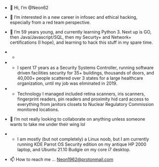 - 👋 Hi, I’m @Neon62

- 👀 I’m interested in a new career in infosec and ethical hacking, especially from a red team perspective.

- 🌱 I’m 59 years young, and currently learning Python 3. Next up is GO, then Java/Javascript/SQL, then my Securty+ and Network+ certifications (I hope), and learning to hack this stuff in my spare time.
- - 
- - I spent 17 years as a Security Systems Controller, running software driven facilities security for 35+ buildings, thousands of doors, and 40,000+ people scattered over 3 states for a large healthcare organization, until my job was eliminated in 2019. 

- - Technology I managed included retina scanners, iris scanners, fingerprint readers, pin readers and proximity hid card access to everything from janitors closets to Nuclear Regulatory Commission monitored locations.

- 💞️ I’m not really looking to collaborate on anything unless someone wants to take me under their wing lol 

- - I am mostly (but not completely) a Linux noob, but I am currently running KDE Parrot OS Security edition on my antique HP 2000 laptop, and Ubuntu 21.10 Budgie on my core i7 desktop.

- 📫 How to reach me ... Neon1962@protonmail.com
<!---
Neon62/Neon62 is a ✨ special ✨ repository because its `README.md` (this file) appears on your GitHub profile.
You can click the Preview link to take a look at your changes.
--->

